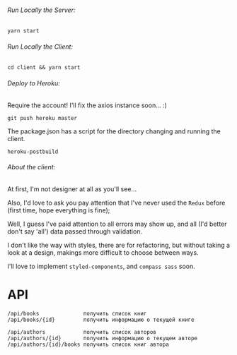 ###### Run Locally the Server:

`yarn start`

###### Run Locally the Client:

`cd client && yarn start`

###### Deploy to Heroku:

Require the account!
I'll fix the axios instance soon... :)

`git push heroku master`

The package.json has a script for the directory changing and running the client.

`heroku-postbuild`

###### About the client:

At first, I'm not designer at all as you'll see...

Also, I'd love to ask you pay attention that I've never used the `Redux` before (first time, hope everything is fine);

Well, I guess I've paid attention to all errors may show up, and all (I'd better don't say 'all') data passed through validation.

I don't like the way with styles, there are for refactoring, but without taking a look at a design, makings more difficult to choose between ways.

I'll love to implement `styled-components`, and `compass sass` soon.

# API

```
/api/books              получить список книг
/api/books/{id}         получить информацию о текущей книге
```

```
/api/authors            получить список авторов
/api/authors/{id}       получить информацию о текущем авторе
/api/authors/{id}/books получить список книг автора
```
